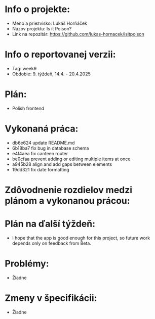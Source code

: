 # Info o projekte:
- Meno a priezvisko: Lukáš Horňáček
- Názov projektu: Is it Poison?
- Link na repozitár: https://github.com/lukas-hornacek/isitpoison

# Info o reportovanej verzii:  
- Tag: week9
- Obdobie: 9. týždeň, 14.4. - 20.4.2025

# Plán:
- Polish frontend

# Vykonaná práca:
- db6e624 update README.md
- 6b18ba7 fix bug in database schema
- e4f4aea fix canteen router
- be0cfaa prevent adding or editing multiple items at once
- a945b28 align and add gaps between elements
- 19dd321 fix date formatting

# Zdôvodnenie rozdielov medzi plánom a vykonanou prácou:

# Plán na ďalší týždeň:
- I hope that the app is good enough for this project, so future work depends only on feedback from Beta.

# Problémy:
- Žiadne

# Zmeny v špecifikácii:
- Žiadne
